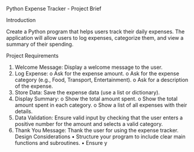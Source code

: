 Python Expense Tracker - Project Brief 

Introduction 

Create a Python program that helps users track their daily expenses. The application will allow users 
to log expenses, categorize them, and view a summary of their spending. 

Project Requirements 

1. Welcome Message: Display a welcome message to the user. 
2. Log Expense: 
o Ask for the expense amount. 
o Ask for the expense category (e.g., Food, Transport, Entertainment). 
o Ask for a description of the expense. 
3. Store Data: Save the expense data (use a list or dictionary). 
4. Display Summary: 
o Show the total amount spent. 
o Show the total amount spent in each category. 
o Show a list of all expenses with their details. 
5. Data Validation: Ensure valid input by checking that the user enters a positive number for 
the amount and selects a valid category. 
6. Thank You Message: Thank the user for using the expense tracker. 
Design Considerations 
• Structure your program to include clear main functions and subroutines. 
• Ensure y
